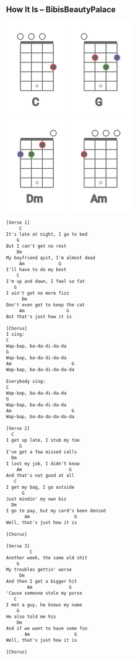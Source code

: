 ## How It Is – BibisBeautyPalace

![C](https://raw.githubusercontent.com/Capevace/ukulele-chords/main/svgs/C.svg) ![G](https://raw.githubusercontent.com/Capevace/ukulele-chords/main/svgs/G.svg) ![Dm](https://raw.githubusercontent.com/Capevace/ukulele-chords/main/svgs/Dm.svg) ![Am](https://raw.githubusercontent.com/Capevace/ukulele-chords/main/svgs/Am.svg)

````
[Verse 1]
     C
It's late at night, I go to bed
    G
But I can't get no rest
    Dm
My boyfriend quit, I'm almost dead
     Am             G
I'll have to do my best
    C
I'm up and down, I feel so fat
   G
I ain't got no more fizz
      Dm
Don't even get to keep the cat
     Am                G
But that's just how it is

[Chorus]
I sing:
C
Wap-bap, ba-da-di-da-da
G
Wap-bap, ba-da-di-da-da
Am                       G
Wap-bap, ba-da-di-da-da-da

Everybody sing:
C
Wap-bap, ba-da-di-da-da
G
Wap-bap, ba-da-di-da-da
Am                       G
Wap-bap, ba-da-da-da-da-da

[Verse 2]
  C
I get up late, I stub my toe
     G
I've got a few missed calls
  Dm
I lost my job, I didn't know
    Am                  G
And that's not good at all
   C
I get my bag, I go outside
      G
Just mindin' my own biz
  Dm
I go to pay, but my card's been denied
       Am                 G
Well, that's just how it is

[Chorus]

[Verse 3]
         C
Another week, the same old shit
    G
My troubles gettin' worse
     Dm
And then I get a bigger hit
        Am              G
'Cause someone stole my purse
   C
I met a guy, he knows my name
    G
He also told me his
    Dm
And if we want to have some fun
       Am                 G
Well, that's just how it is

[Chorus]
````
